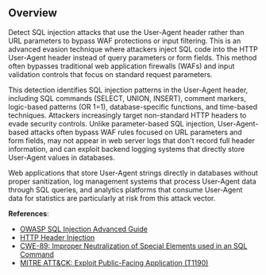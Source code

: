 ## Overview

Detect SQL injection attacks that use the User-Agent header rather than URL parameters to bypass WAF protections or input filtering. This is an advanced evasion technique where attackers inject SQL code into the HTTP User-Agent header instead of query parameters or form fields. This method often bypasses traditional web application firewalls (WAFs) and input validation controls that focus on standard request parameters.

This detection identifies SQL injection patterns in the User-Agent header, including SQL commands (SELECT, UNION, INSERT), comment markers, logic-based patterns (OR 1=1), database-specific functions, and time-based techniques. Attackers increasingly target non-standard HTTP headers to evade security controls. Unlike parameter-based SQL injection, User-Agent-based attacks often bypass WAF rules focused on URL parameters and form fields, may not appear in web server logs that don't record full header information, and can exploit backend logging systems that directly store User-Agent values in databases.

Web applications that store User-Agent strings directly in databases without proper sanitization, log management systems that process User-Agent data through SQL queries, and analytics platforms that consume User-Agent data for statistics are particularly at risk from this attack vector.

**References**:
- [OWASP SQL Injection Advanced Guide](https://owasp.org/www-community/attacks/SQL_Injection)
- [HTTP Header Injection](https://owasp.org/www-project-web-security-testing-guide/latest/4-Web_Application_Security_Testing/07-Input_Validation_Testing/17-Testing_for_HTTP_Incoming_Requests)
- [CWE-89: Improper Neutralization of Special Elements used in an SQL Command](https://cwe.mitre.org/data/definitions/89.html)
- [MITRE ATT&CK: Exploit Public-Facing Application (T1190)](https://attack.mitre.org/techniques/T1190/) 